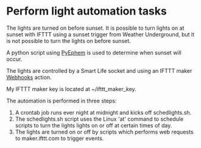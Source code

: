 # Perform light automation tasks

The lights are turned on before sunset. It is possible to turn lights on at
sunset with IFTTT using a sunset trigger from Weather Underground, but it is 
not possible to turn the lights on before sunset.

A python script using [PyEphem](http://rhodesmill.org/pyephem/) is used to 
determine when sunset will occur.

The lights are controlled by a Smart Life socket and using an IFTTT maker 
[Webhooks](https://ifttt.com/maker_webhooks) action.

My IFTTT maker key is located at ~/ifttt_maker_key.

The automation is performed in three steps:
1. A crontab job runs ever night at midnight and kicks off schedlights.sh.
2. The schedlights.sh script uses the Linux 'at' command to schedule scripts to 
   turn the lights lights on or off at certain times of day.
3. The lights are turned on or off by scripts which performs web requests
   to maker.ifttt.com to trigger events.
